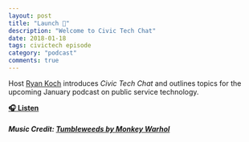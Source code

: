 ```yaml
---
layout: post
title: "Launch 🚀"
description: "Welcome to Civic Tech Chat"
date: 2018-01-18
tags: civictech episode
category: "podcast"
comments: true
---
```

Host [Ryan Koch](https://twitter.com/ryan_koch) introduces *Civic Tech Chat* and outlines topics for the upcoming January podcast on public service technology.

**[🎧 Listen](https://github.com/civictechchat/civictechchat.github.io/blob/master/assets/00_intro_final.ogg)**

##### Music Credit: [Tumbleweeds by Monkey Warhol](http://freemusicarchive.org/music/Monkey_Warhol/Lonely_Hearts_Challenge/Monkey_Warhol_-_Tumbleweeds)
